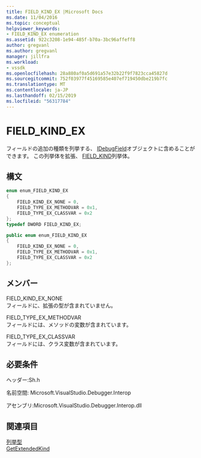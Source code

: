 ```yaml
---
title: FIELD_KIND_EX |Microsoft Docs
ms.date: 11/04/2016
ms.topic: conceptual
helpviewer_keywords:
- FIELD_KIND_EX enumeration
ms.assetid: 922c3208-1e94-485f-b70a-3bc96affeff8
author: gregvanl
ms.author: gregvanl
manager: jillfra
ms.workload:
- vssdk
ms.openlocfilehash: 28a880af0a5d691a57e32b22f9f7823cca45827d
ms.sourcegitcommit: 752f03977f45169585e407ef719450dbe219b7fc
ms.translationtype: MT
ms.contentlocale: ja-JP
ms.lasthandoff: 02/15/2019
ms.locfileid: "56317784"
---
```

# <a name="fieldkindex"></a>FIELD_KIND_EX
フィールドの追加の種類を列挙する、 [IDebugField](../../../extensibility/debugger/reference/idebugfield.md)オブジェクトに含めることができます。 この列挙体を拡張、 [FIELD_KIND](../../../extensibility/debugger/reference/field-kind.md)列挙体。

## <a name="syntax"></a>構文

```cpp
enum enum_FIELD_KIND_EX
{
    FIELD_KIND_EX_NONE = 0,
    FIELD_TYPE_EX_METHODVAR = 0x1,
    FIELD_TYPE_EX_CLASSVAR = 0x2
};
typedef DWORD FIELD_KIND_EX;
```

```csharp
public enum enum_FIELD_KIND_EX
{
    FIELD_KIND_EX_NONE = 0,
    FIELD_TYPE_EX_METHODVAR = 0x1,
    FIELD_TYPE_EX_CLASSVAR = 0x2
};
```

## <a name="members"></a>メンバー
FIELD_KIND_EX_NONE  
フィールドに、拡張の型が含まれていません。

FIELD_TYPE_EX_METHODVAR  
フィールドには、メソッドの変数が含まれています。

FIELD_TYPE_EX_CLASSVAR  
フィールドには、クラス変数が含まれています。

## <a name="requirements"></a>必要条件
ヘッダー:Sh.h

名前空間: Microsoft.VisualStudio.Debugger.Interop

アセンブリ:Microsoft.VisualStudio.Debugger.Interop.dll

## <a name="see-also"></a>関連項目
[列挙型](../../../extensibility/debugger/reference/enumerations-visual-studio-debugging.md)  
[GetExtendedKind](../../../extensibility/debugger/reference/idebugextendedfield-getextendedkind.md)
